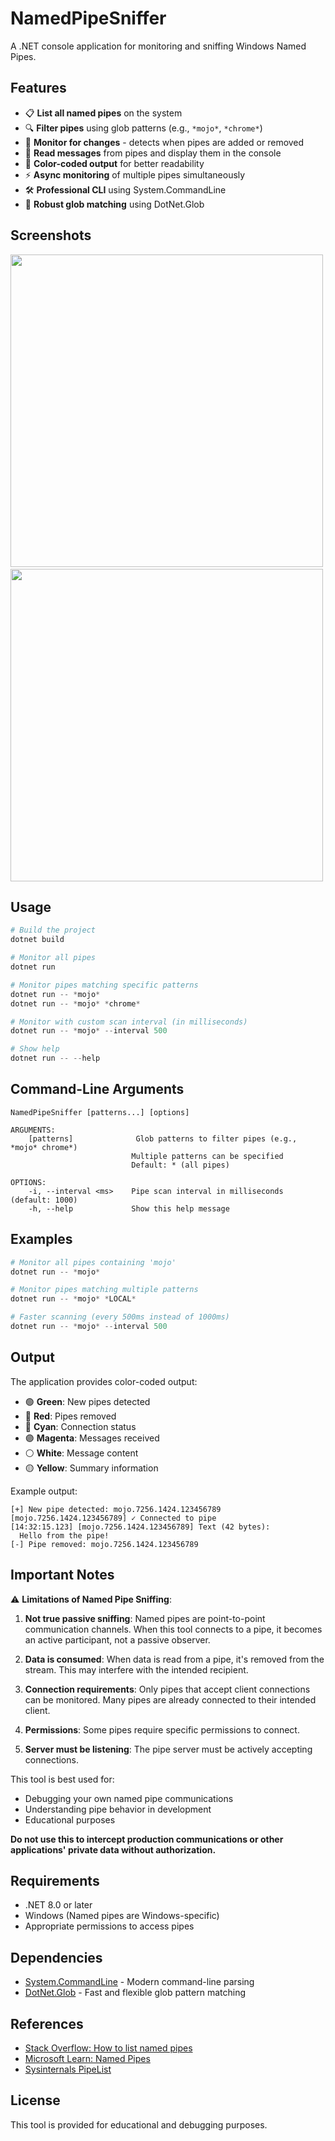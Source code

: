 # NamedPipeSniffer

A .NET console application for monitoring and sniffing Windows Named Pipes.

## Features

- 📋 **List all named pipes** on the system
- 🔍 **Filter pipes** using glob patterns (e.g., `*mojo*`, `*chrome*`)
- 👀 **Monitor for changes** - detects when pipes are added or removed
- 📨 **Read messages** from pipes and display them in the console
- 🎨 **Color-coded output** for better readability
- ⚡ **Async monitoring** of multiple pipes simultaneously
- 🛠️ **Professional CLI** using System.CommandLine
- 🎯 **Robust glob matching** using DotNet.Glob

## Screenshots

<img width="500" src="https://github.com/user-attachments/assets/47adfd3e-e584-4304-8da8-8f196857f81f" />&nbsp;<img width="500" src="https://github.com/user-attachments/assets/d1b17d39-d6bb-4bc4-841f-03e1e67236a8" />


## Usage

```powershell
# Build the project
dotnet build

# Monitor all pipes
dotnet run

# Monitor pipes matching specific patterns
dotnet run -- *mojo*
dotnet run -- *mojo* *chrome*

# Monitor with custom scan interval (in milliseconds)
dotnet run -- *mojo* --interval 500

# Show help
dotnet run -- --help
```

## Command-Line Arguments

```
NamedPipeSniffer [patterns...] [options]

ARGUMENTS:
    [patterns]              Glob patterns to filter pipes (e.g., *mojo* chrome*)
                           Multiple patterns can be specified
                           Default: * (all pipes)

OPTIONS:
    -i, --interval <ms>    Pipe scan interval in milliseconds (default: 1000)
    -h, --help             Show this help message
```

## Examples

```powershell
# Monitor all pipes containing 'mojo'
dotnet run -- *mojo*

# Monitor pipes matching multiple patterns
dotnet run -- *mojo* *LOCAL*

# Faster scanning (every 500ms instead of 1000ms)
dotnet run -- *mojo* --interval 500
```

## Output

The application provides color-coded output:

- 🟢 **Green**: New pipes detected
- 🔴 **Red**: Pipes removed
- 🔵 **Cyan**: Connection status
- 🟣 **Magenta**: Messages received
- ⚪ **White**: Message content
- 🟡 **Yellow**: Summary information

Example output:

```
[+] New pipe detected: mojo.7256.1424.123456789
[mojo.7256.1424.123456789] ✓ Connected to pipe
[14:32:15.123] [mojo.7256.1424.123456789] Text (42 bytes):
  Hello from the pipe!
[-] Pipe removed: mojo.7256.1424.123456789
```

## Important Notes

⚠️ **Limitations of Named Pipe Sniffing**:

1. **Not true passive sniffing**: Named pipes are point-to-point communication channels. When this tool connects to a pipe, it becomes an active participant, not a passive observer.

2. **Data is consumed**: When data is read from a pipe, it's removed from the stream. This may interfere with the intended recipient.

3. **Connection requirements**: Only pipes that accept client connections can be monitored. Many pipes are already connected to their intended client.

4. **Permissions**: Some pipes require specific permissions to connect.

5. **Server must be listening**: The pipe server must be actively accepting connections.

This tool is best used for:

- Debugging your own named pipe communications
- Understanding pipe behavior in development
- Educational purposes

**Do not use this to intercept production communications or other applications' private data without authorization.**

## Requirements

- .NET 8.0 or later
- Windows (Named pipes are Windows-specific)
- Appropriate permissions to access pipes

## Dependencies

- [System.CommandLine](https://github.com/dotnet/command-line-api) - Modern command-line parsing
- [DotNet.Glob](https://github.com/dazinator/DotNet.Glob) - Fast and flexible glob pattern matching

## References

- [Stack Overflow: How to list named pipes](https://stackoverflow.com/questions/258701/how-can-i-get-a-list-of-all-open-named-pipes-in-windows)
- [Microsoft Learn: Named Pipes](https://learn.microsoft.com/en-us/dotnet/standard/io/how-to-use-named-pipes-for-network-interprocess-communication)
- [Sysinternals PipeList](https://learn.microsoft.com/en-us/sysinternals/downloads/pipelist)

## License

This tool is provided for educational and debugging purposes.
